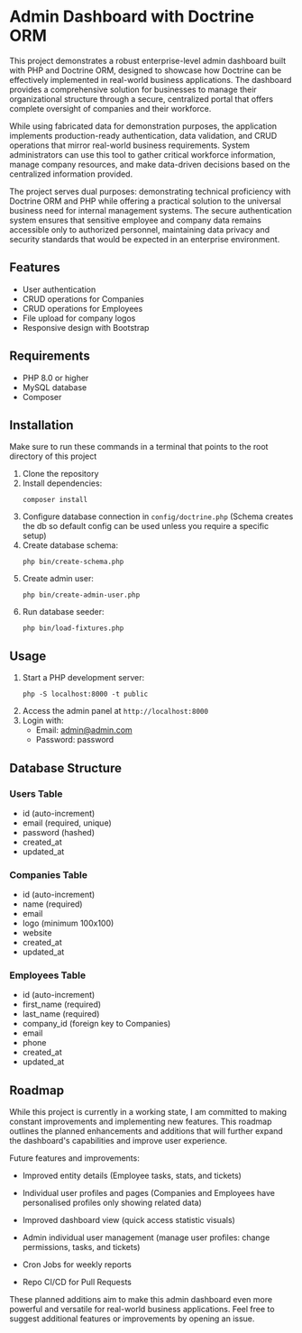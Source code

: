 # Admin Dashboard with Doctrine ORM

This project demonstrates a robust enterprise-level admin dashboard built with PHP and Doctrine ORM, designed to showcase how Doctrine can be effectively implemented in real-world business applications. The dashboard provides a comprehensive solution for businesses to manage their organizational structure through a secure, centralized portal that offers complete oversight of companies and their workforce.

While using fabricated data for demonstration purposes, the application implements production-ready authentication, data validation, and CRUD operations that mirror real-world business requirements. System administrators can use this tool to gather critical workforce information, manage company resources, and make data-driven decisions based on the centralized information provided.

The project serves dual purposes: demonstrating technical proficiency with Doctrine ORM and PHP while offering a practical solution to the universal business need for internal management systems. The secure authentication system ensures that sensitive employee and company data remains accessible only to authorized personnel, maintaining data privacy and security standards that would be expected in an enterprise environment.

## Features

- User authentication
- CRUD operations for Companies
- CRUD operations for Employees
- File upload for company logos
- Responsive design with Bootstrap

## Requirements

- PHP 8.0 or higher
- MySQL database
- Composer

## Installation

Make sure to run these commands in a terminal that points to the root directory of this project

1. Clone the repository
2. Install dependencies:
   ```
   composer install
   ```
3. Configure database connection in `config/doctrine.php` (Schema creates the db so default config can be used unless you require a specific setup)
4. Create database schema:
   ```
   php bin/create-schema.php
   ```
5. Create admin user:
   ```
   php bin/create-admin-user.php
   ```
6. Run database seeder:
   ```
   php bin/load-fixtures.php
   ```
## Usage

1. Start a PHP development server:
   ```
   php -S localhost:8000 -t public
   ```
2. Access the admin panel at `http://localhost:8000`
3. Login with:
   - Email: admin@admin.com
   - Password: password

## Database Structure

### Users Table
- id (auto-increment)
- email (required, unique)
- password (hashed)
- created_at
- updated_at

### Companies Table
- id (auto-increment)
- name (required)
- email
- logo (minimum 100x100)
- website
- created_at
- updated_at

### Employees Table
- id (auto-increment)
- first_name (required)
- last_name (required)
- company_id (foreign key to Companies)
- email
- phone
- created_at
- updated_at 

## Roadmap

While this project is currently in a working state, I am committed to making constant improvements and implementing new features. This roadmap outlines the planned enhancements and additions that will further expand the dashboard's capabilities and improve user experience.

Future features and improvements:

- Improved entity details (Employee tasks, stats, and tickets)
- Individual user profiles and pages (Companies and Employees have personalised profiles only showing related data)
- Improved dashboard view (quick access statistic visuals)
- Admin individual user management (manage user profiles: change permissions, tasks, and tickets)
- Cron Jobs for weekly reports

- Repo CI/CD for Pull Requests

These planned additions aim to make this admin dashboard even more powerful and versatile for real-world business applications. Feel free to suggest additional features or improvements by opening an issue.